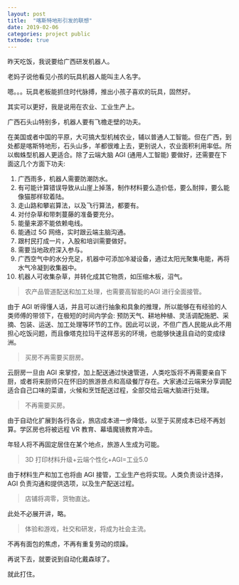 ```yaml
---
layout: post
title:  "喀斯特地形引发的联想"
date: 2019-02-06
categories: project public
txtmode: true
---
```


昨天吃饭，我说要给广西研发机器人。

老妈子说他看见小孩的玩具机器人能叫主人名字。

嗯。。。玩具老板能抓住时代脉搏，推出小孩子喜欢的玩具，固然好。

其实可以更好，我是说用在农业、工业生产上。

广西石头山特别多，机器人要有飞檐走壁的功夫。

在美国或者中国的平原，大可搞大型机械农业，辅以普通人工智能。但在广西，到处都是喀斯特地形，石头山多，羊都很难上去，更别说人，农业面积利用率低。所以蜘蛛型机器人更适合。除了云端大脑 AGI (通用人工智能) 要做好，还需要在下面这几个方面下功夫: 

1. 广西雨多，机器人需要防潮防水。
2. 有可能计算错误导致从山崖上掉落，制作材料要么造价低，要么耐摔，要么能像猫那样软着陆。
3. 走山路和攀岩算法，以及飞行算法，都要有。
4. 对付杂草和带刺蔓藤的准备要充分。
5. 能量来源不能依赖电线。
6. 能通过 5G 网络，实时跟云端主脑沟通。
7. 跟村民打成一片，入股和培训需要做好。
8. 需要当地政府深入参与。
9. 广西空气中的水分充足，机器中可添加冷凝设备，通过太阳光聚集电能，再将水气冷凝到收集器中。
10. 机器人可收集杂草，并转化成其它物质，如压缩木板，沼气。


>农产品管道配送和加工处理，也需要高智能的AGI 进行全面接管。

由于 AGI 听得懂人话，并且可以进行抽象和具象的推理，所以能够在有经验的人类师傅的带领下，在极短的时间内学会: 预防天气、耕地种植、灵活调配施肥、采摘、包装、运送、加工处理等环节的工作。因此可以说，不但广西人民能从此不用担心吃饭问题，而且像塔克拉玛干这样恶劣的环境，也能够快速且自动的变成绿洲。

>买房不再需要买厨房。

云厨房一旦由 AGI 来掌控，加上配送通过快速管道，人类吃饭将不再需要亲自下厨，或者将来厨师只在怀旧的旅游景点和高级餐厅存在。大家通过云端来分享调配适合自己口味的菜谱，火候和烹饪配送过程，全部交给云端大脑进行处理。

>不再需要买房。

由于自动化扩展到各行各业，旅店成本进一步降低，以至于买房成本已经不再划算。学区房也将被远程 VR 教育、幕墙魔镜教育冲击。

年轻人将不再固定居住在某个地点，旅游人生成为可能。

>3D 打印材料升级+云端个性化+AGI=工业5.0

由于材料生产和加工也将由 AGI 接管，工业生产也将实现。人类负责设计选择， AGI 负责沟通和提供选项，以及生产配送过程。


>店铺将凋零，货物直达。

此处不必展开讲，略。

>体验和游戏，社交和研发，将成为社会主流。

不再有面包的焦虑，不再有重复劳动的烦躁。


再说下去，就要说到自动化戴森球了。

就此打住。

